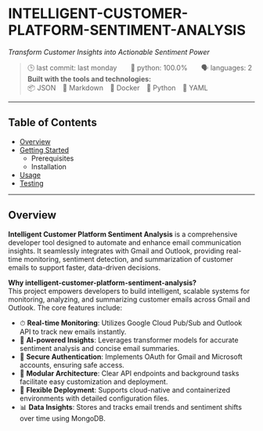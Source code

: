# INTELLIGENT-CUSTOMER-PLATFORM-SENTIMENT-ANALYSIS

*Transform Customer Insights into Actionable Sentiment Power*

> 🕒 last commit: last monday  🐍 python: 100.0%  🗣️ languages: 2  
> **Built with the tools and technologies:**  
> 📦 JSON 📝 Markdown 🐳 Docker 🐍 Python 📄 YAML

---

## Table of Contents
- [Overview](#overview)  
- [Getting Started](#getting-started)  
  - Prerequisites  
  - Installation  
- [Usage](#usage)  
- [Testing](#testing)

---

## Overview

**Intelligent Customer Platform Sentiment Analysis** is a comprehensive developer tool designed to automate and enhance email communication insights. It seamlessly integrates with Gmail and Outlook, providing real-time monitoring, sentiment detection, and summarization of customer emails to support faster, data-driven decisions.

**Why intelligent-customer-platform-sentiment-analysis?**  
This project empowers developers to build intelligent, scalable systems for monitoring, analyzing, and summarizing customer emails across Gmail and Outlook. The core features include:

- ⏱ **Real-time Monitoring**: Utilizes Google Cloud Pub/Sub and Outlook API to track new emails instantly.
- 🧠 **AI-powered Insights**: Leverages transformer models for accurate sentiment analysis and concise email summaries.
- 🔐 **Secure Authentication**: Implements OAuth for Gmail and Microsoft accounts, ensuring safe access.
- 🧩 **Modular Architecture**: Clear API endpoints and background tasks facilitate easy customization and deployment.
- 🚀 **Flexible Deployment**: Supports cloud-native and containerized environments with detailed configuration files.
- 📊 **Data Insights**: Stores and tracks email trends and sentiment shifts over time using MongoDB.
